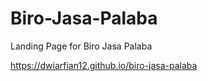# Biro-Jasa-Palaba
Landing Page for Biro Jasa Palaba

https://dwiarfian12.github.io/biro-jasa-palaba
